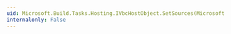 ```yaml
---
uid: Microsoft.Build.Tasks.Hosting.IVbcHostObject.SetSources(Microsoft.Build.Framework.ITaskItem[])
internalonly: False
---
```

